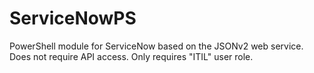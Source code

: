 # ServiceNowPS
PowerShell module for ServiceNow based on the JSONv2 web service.</br>
Does not require API access. Only requires "ITIL" user role.
